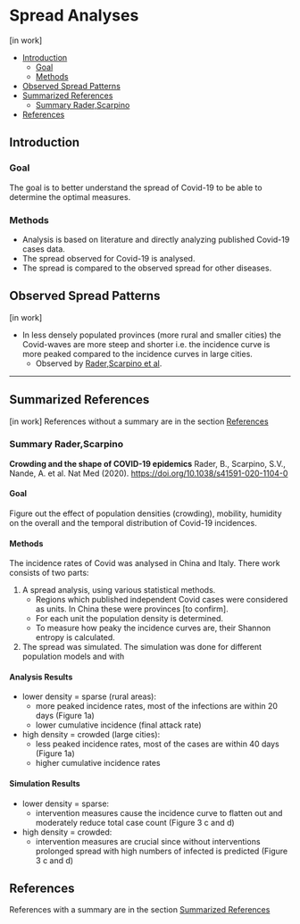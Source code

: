 # Spread Analyses
[in work]
* [Introduction](#introduction)
  * [Goal](#goal)
  * [Methods](#methods)
* [Observed Spread Patterns](#observed-spread-patterns)
* [Summarized References](#summarized-references)
  * [Summary Rader,Scarpino](#summary-raderscarpino)
* [References](#references)


## Introduction
### Goal
The goal is to better understand the spread of Covid-19 to be able to determine the optimal measures.

### Methods
* Analysis is based on literature and directly analyzing published Covid-19 cases data. 
* The spread observed for Covid-19 is analysed.
* The spread is compared to the observed spread for other diseases. 


## Observed Spread Patterns
[in work]
* In less densely populated provinces (more rural and smaller cities) the Covid-waves are more steep and shorter i.e. the incidence curve is more peaked compared to the incidence curves in large cities. 
  * Observed by [Rader,Scarpino et al](#summary-raderscarpino).


---

## Summarized References
[in work]
References without a summary are in the section [References](#references)
### Summary Rader,Scarpino
**Crowding and the shape of COVID-19 epidemics**
Rader, B., Scarpino, S.V., Nande, A. et al.
Nat Med (2020). https://doi.org/10.1038/s41591-020-1104-0

#### Goal
Figure out the effect of population densities (crowding), mobility, humidity on the overall and the temporal distribution of Covid-19 incidences. 

#### Methods
The incidence rates of Covid was analysed in China and Italy.
There work consists of two parts: 
1. A spread analysis, using various statistical methods.
     * Regions which published independent Covid cases were considered as units. In China these were provinces [to confirm]. 
     * For each unit the population density is determined.
     * To measure how peaky the incidence curves are, their Shannon entropy is calculated. 
2. The spread was simulated. The simulation was done for different population models and with 


#### Analysis Results
* lower density = sparse (rural areas): 
  * more peaked incidence rates, most of the infections are within 20 days (Figure 1a)
  * lower cumulative incidence (final attack rate)
* high density = crowded (large cities): 
  * less peaked incidence rates, most of the cases are within 40 days (Figure 1a)
  * higher cumulative incidence rates

#### Simulation Results
* lower density = sparse: 
  * intervention measures cause the incidence curve to flatten out and moderately reduce total case count (Figure 3 c and d)
* high density = crowded: 
  * intervention measures are crucial since without interventions prolonged spread with high numbers of infected is predicted (Figure 3 c and d)


## References
References with a summary are in the section [Summarized References](#summarized-references)